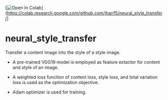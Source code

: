 [![Open In Colab](https://colab.research.google.com/assets/colab-badge.svg)](https://colab.research.google.com/github.com/jhan15/neural_style_transfer/]

# neural_style_transfer

Transfer a content image into the style of a style image.

- A pre-trained VGG19 model is employed as feature extactor for content and style of an image.

- A weighted loss function of content loss, style loss, and total variation loss is used as the optimization objective.

- Adam optimizer is used for training.
